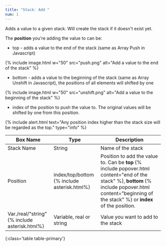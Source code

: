 ```yaml
---
title: "Stack: Add "
num: 1
---
```


Adds a value to a given stack. Will create the stack if it doesn't exist yet.

The **position** you're adding the value to can be: 

- top - adds a value to the end of the stack (same as Array Push in Javascript)

{% include image.html w="50" src="push.png" alt="Add a value to the end of the stack" %}

- bottom - adds a value to the beginning of the stack (same as Array Unshift in Javascript), the positions of all elements will shifted by one

{% include image.html w="50" src="unshift.png" alt="Add a value to the beginning of the stack" %}

- index of the position to push the value to. The original values will be shifted by one from this position. 

{% include alert.html text="Any position index higher than the stack size will be regarded as the top." type="info" %} 

| Box Name | Type | Description | 
|-------|--------|--------
|Stack Name	|String	| Name of the stack
|Position|index/top/bottom {% include asterisk.html%}|Position to add the value to. Can be **top** {% include popover.html content="end of the stack" %}, **bottom** {% include popover.html content="beginning of the stack" %} or **index** of the position. 
|Var./real/"string" {% include asterisk.html%}| Variable, real or string | Value you want to add to the stack
{:class='table table-primary'}









